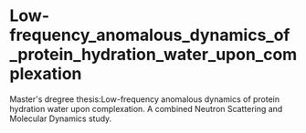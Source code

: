 # Low-frequency_anomalous_dynamics_of_protein_hydration_water_upon_complexation
Master's dregree thesis:Low-frequency anomalous dynamics of protein hydration water upon complexation. A combined Neutron Scattering and Molecular Dynamics study.
